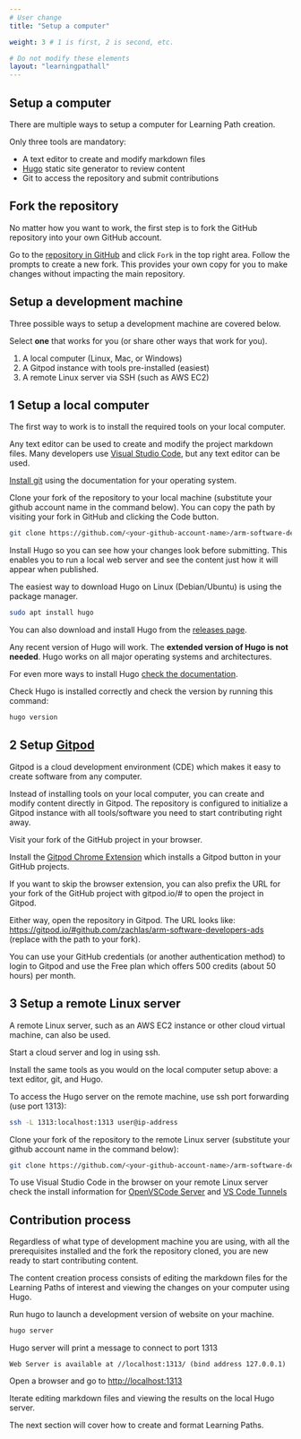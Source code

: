 ```yaml
---
# User change
title: "Setup a computer"

weight: 3 # 1 is first, 2 is second, etc.

# Do not modify these elements
layout: "learningpathall"
---
```

<!--  ![alt-text #center](1-machine-init-process.PNG "Machine init process")  -->

## Setup a computer

There are multiple ways to setup a computer for Learning Path creation. 

Only three tools are mandatory:
- A text editor to create and modify markdown files
- [Hugo](https://gohugo.io/) static site generator to review content 
- Git to access the repository and submit contributions

## Fork the repository

No matter how you want to work, the first step is to fork the GitHub repository into your own GitHub account. 

Go to the [repository in GitHub](https://github.com/zachlas/arm-software-developers-ads) and click `Fork` in the top right area. Follow the prompts to create a new fork. This provides your own copy for you to make changes without impacting the main repository. 

## Setup a development machine 

Three possible ways to setup a development machine are covered below. 

Select **one** that works for you (or share other ways that work for you).

1. A local computer (Linux, Mac, or Windows)
2. A Gitpod instance with tools pre-installed (easiest)
3. A remote Linux server via SSH (such as AWS EC2)

## 1 Setup a local computer

The first way to work is to install the required tools on your local computer. 

Any text editor can be used to create and modify the project markdown files. Many developers use [Visual Studio Code](https://code.visualstudio.com/), but any text editor can be used. 

[Install git](https://git-scm.com/book/en/v2/Getting-Started-Installing-Git) using the documentation for your operating system. 

Clone your fork of the repository to your local machine (substitute your github account name in the command below). You can copy the path by visiting your fork in GitHub and clicking the Code button.

```bash
git clone https://github.com/<your-github-account-name>/arm-software-developers-ads
```

Install Hugo so you can see how your changes look before submitting. This enables you to run a local web server and see the content just how it will appear when published. 

The easiest way to download Hugo on Linux (Debian/Ubuntu) is using the package manager.

```bash
sudo apt install hugo
```

You can also download and install Hugo from the [releases page](https://github.com/gohugoio/hugo/releases). 

Any recent version of Hugo will work. The **extended version of Hugo is not needed**. Hugo works on all major operating systems and architectures. 

For even more ways to install Hugo [check the documentation](https://gohugo.io/getting-started/installing).

Check Hugo is installed correctly and check the version by running this command:

```bash
hugo version
```

## 2 Setup [Gitpod](https://www.gitpod.io/) 

Gitpod is a cloud development environment (CDE) which makes it easy to create software from any computer. 

Instead of installing tools on your local computer, you can create and modify content directly in Gitpod. The repository is configured to initialize a Gitpod instance with all tools/software you need to start contributing right away. 

Visit your fork of the GitHub project in your browser. 

Install the [Gitpod Chrome Extension](https://chrome.google.com/webstore/detail/gitpod-always-ready-to-co/dodmmooeoklaejobgleioelladacbeki) which installs a Gitpod button in your GitHub projects. 

If you want to skip the browser extension, you can also prefix the URL for your fork of the GitHub project with gitpod.io/# to open the project in Gitpod.

Either way, open the repository in Gitpod. The URL looks like: https://gitpod.io/#github.com/zachlas/arm-software-developers-ads (replace with the path to your fork).

You can use your GitHub credentials (or another authentication method) to login to Gitpod and use the Free plan which offers 500 credits (about 50 hours) per month. 

## 3 Setup a remote Linux server

A remote Linux server, such as an AWS EC2 instance or other cloud virtual machine, can also be used. 

Start a cloud server and log in using ssh. 

Install the same tools as you would on the local computer setup above: a text editor, git, and Hugo. 

To access the Hugo server on the remote machine, use ssh port forwarding (use port 1313):

```bash
ssh -L 1313:localhost:1313 user@ip-address
```

Clone your fork of the repository to the remote Linux server (substitute your github account name in the command below):
```bash
git clone https://github.com/<your-github-account-name>/arm-software-developers-ads
```

To use Visual Studio Code in the browser on your remote Linux server check the install information for [OpenVSCode Server](/install-tools/openvscode-server/) and [VS Code Tunnels](/install-tools/vscode-tunnels/)

## Contribution process

Regardless of what type of development machine you are using, with all the prerequisites installed and the fork the repository cloned, you are new ready to start contributing content. 

The content creation process consists of editing the markdown files for the Learning Paths of interest and viewing the changes on your computer using Hugo. 

Run hugo to launch a development version of website on your machine.

```bash
hugo server
```

Hugo server will print a message to connect to port 1313

```console
Web Server is available at //localhost:1313/ (bind address 127.0.0.1)
```

Open a browser and go to [http://localhost:1313](http://localhost:1313)

Iterate editing markdown files and viewing the results on the local Hugo server.

The next section will cover how to create and format Learning Paths. 
